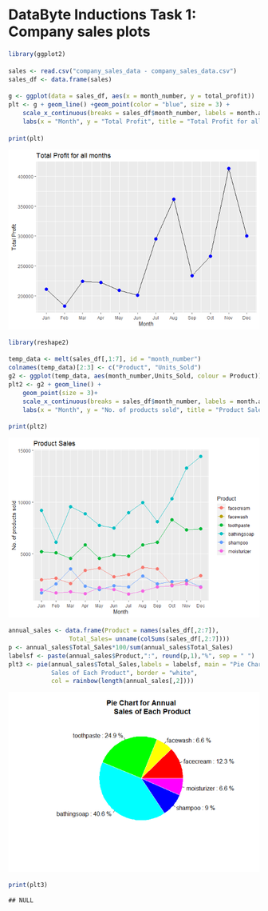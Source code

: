 DataByte Inductions Task 1: Company sales plots
================

``` r
library(ggplot2)

sales <- read.csv("company_sales_data - company_sales_data.csv")
sales_df <- data.frame(sales)

g <- ggplot(data = sales_df, aes(x = month_number, y = total_profit))
plt <- g + geom_line() +geom_point(color = "blue", size = 3) +
    scale_x_continuous(breaks = sales_df$month_number, labels = month.abb) +
    labs(x = "Month", y = "Total Profit", title = "Total Profit for all months")
    
print(plt)  
```

![](Task-1---Company-Sales_files/figure-gfm/unnamed-chunk-1-1.png)<!-- -->

``` r
library(reshape2)

temp_data <- melt(sales_df[,1:7], id = "month_number")
colnames(temp_data)[2:3] <- c("Product", "Units_Sold")
g2 <- ggplot(temp_data, aes(month_number,Units_Sold, colour = Product))
plt2 <- g2 + geom_line() +
    geom_point(size = 3)+
    scale_x_continuous(breaks = sales_df$month_number, labels = month.abb) +
    labs(x = "Month", y = "No. of products sold", title = "Product Sales")

print(plt2)
```

![](Task-1---Company-Sales_files/figure-gfm/unnamed-chunk-2-1.png)<!-- -->

``` r
annual_sales <- data.frame(Product = names(sales_df[,2:7]), 
                 Total_Sales= unname(colSums(sales_df[,2:7])))
p <- annual_sales$Total_Sales*100/sum(annual_sales$Total_Sales)
labelsf <- paste(annual_sales$Product,":", round(p,1),"%", sep = " ")
plt3 <- pie(annual_sales$Total_Sales,labels = labelsf, main = "Pie Chart for Annual
            Sales of Each Product", border = "white",
            col = rainbow(length(annual_sales[,2])))
```

![](Task-1---Company-Sales_files/figure-gfm/unnamed-chunk-3-1.png)<!-- -->

``` r
print(plt3)
```

    ## NULL
